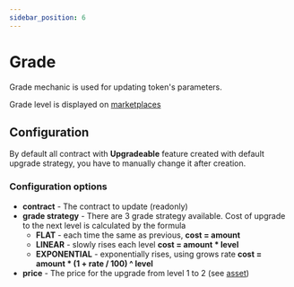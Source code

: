 ```yaml
---
sidebar_position: 6
---
```


# Grade

Grade mechanic is used for updating token's parameters. 

Grade level is displayed on [marketplaces](/api/components/json-microservice/marketplaces/)

## Configuration

By default all contract with **Upgradeable** feature created with default upgrade strategy, you have to manually change
it after creation.

### Configuration options

- **contract** - The contract to update (readonly)
- **grade strategy** - There are 3 grade strategy available. Cost of upgrade to the next level is calculated by the formula
    - **FLAT** - each time the same as previous, **cost = amount**
    - **LINEAR** - slowly rises each level **cost = amount * level**
    - **EXPONENTIAL** - exponentially rises, using grows rate **cost = amount * (1 + rate / 100) ^ level**
- **price** - The price for the upgrade from level 1 to 2 (see [asset](/docs/admin-panel/miscellaneous/asset/))




